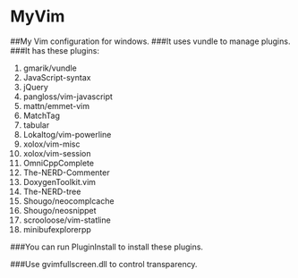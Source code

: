MyVim
=====
##My Vim configuration for windows.
###It uses vundle to manage plugins.
###It has these plugins:
1. gmarik/vundle
2. JavaScript-syntax
3. jQuery
4. pangloss/vim-javascript
5. mattn/emmet-vim
6. MatchTag
7. tabular
8. Lokaltog/vim-powerline
9. xolox/vim-misc
10. xolox/vim-session
11. OmniCppComplete
12. The-NERD-Commenter
13. DoxygenToolkit.vim
14. The-NERD-tree
15. Shougo/neocomplcache
16. Shougo/neosnippet
17. scrooloose/vim-statline
18. minibufexplorerpp

###You can run PluginInstall to install these plugins.

###Use gvimfullscreen.dll to control transparency.


